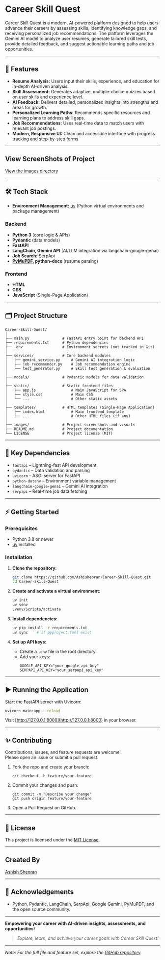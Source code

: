 # Career Skill Quest

Career Skill Quest is a modern, AI-powered platform designed to help users advance their careers by assessing skills, identifying knowledge gaps, and receiving personalized job recommendations. The platform leverages the Gemini AI model to analyze user resumes, generate tailored skill tests, provide detailed feedback, and suggest actionable learning paths and job opportunities.

---

## 🚀 Features

- **Resume Analysis:** Users input their skills, experience, and education for in-depth AI-driven analysis.
- **Skill Assessment:** Generates adaptive, multiple-choice quizzes based on user skills and experience level.
- **AI Feedback:** Delivers detailed, personalized insights into strengths and areas for growth.
- **Personalized Learning Paths:** Recommends specific resources and learning plans to address skill gaps.
- **Job Recommendations:** Uses real-time data to match users with relevant job postings.
- **Modern, Responsive UI:** Clean and accessible interface with progress tracking and step-by-step forms

---

## View ScreenShots of Project 

[View the images directory](https://github.com/Ashisheoran/Career-Skill-Quest/tree/main/images)


---

## 🛠️ Tech Stack

- **Environment Management:** [uv](https://github.com/astral-sh/uv) (Python virtual environments and package management)

### Backend
- **Python 3** (core logic & APIs)
- **Pydantic** (data models)
- **FastAPI** 
- **LangChain, Gemini API** (AI/LLM integration via langchain-google-genai)
- **Job Search:** SerpApi
- **[PyMuPDF](https://pymupdf.readthedocs.io/), python-docx** (resume parsing)

### Frontend
- **HTML**
- **CSS**
- **JavaScript** (Single-Page Application)

---

## 🗂️ Project Structure

```
Career-Skill-Quest/
│
├── main.py               # FastAPI entry point for backend API
├── requirements.txt      # Python dependencies
├── .env                  # Environment secrets (not tracked in Git)
│
├── services/             # Core backend modules
│   ├── gemini_service.py     # Gemini AI integration logic
│   ├── job_recommender.py    # Job recommendation engine
│   └── test_generator.py     # Skill test generation & evaluation
│
├── models/               # Pydantic models for data validation
│
├── static/               # Static frontend files
│   ├── app.js                # Main JavaScript for SPA
│   ├── style.css             # Main CSS
│   └── ...                   # Other static assets
│
├── templates/            # HTML templates (Single-Page Application)
│   ├── index.html            # Main frontend template
│   └── ...                   # Other HTML files (if any)
│
├── images/               # Project screenshots and visuals
├── README.md             # Project documentation
└── LICENSE               # Project license (MIT)
```

---

## 🧩 Key Dependencies

- `fastapi` – Lightning-fast API development
- `pydantic` – Data validation and parsing
- `uvicorn` – ASGI server for FastAPI
- `python-dotenv` – Environment variable management
- `langchain-google-genai` – Gemini AI integration
- `serpapi` – Real-time job data fetching

---

## ⚡ Getting Started

### Prerequisites

- Python 3.8 or newer
- [uv](https://github.com/astral-sh/uv) installed

### Installation

1. **Clone the repository:**
   ```sh
   git clone https://github.com/Ashisheoran/Career-Skill-Quest.git
   cd Career-Skill-Quest
   ```

2. **Create and activate a virtual environment:**
   ```sh
   uv init
   uv venv
   .venv/Scripts/activate
   ```

3. **Install dependencies:**
   ```sh
   uv pip install -r requirements.txt
   uv sync    # if pyproject.toml exist
   ```

4. **Set up API keys:**
   - Create a `.env` file in the root directory.
   - Add your keys:
     ```
     GOOGLE_API_KEY="your_google_api_key"
     SERPAPI_API_KEY="your_serpapi_api_key"
     ```

---

## ▶️ Running the Application

Start the FastAPI server with Uvicorn:

```sh
uvicorn main:app --reload
```

Visit [http://127.0.0.1:8000](http://127.0.0.1:8000) in your browser.

---

## ✨ Contributing

Contributions, issues, and feature requests are welcome!  
Please open an issue or submit a pull request.

1. Fork the repo and create your branch:
   ```
   git checkout -b feature/your-feature
   ```
2. Commit your changes and push:
   ```
   git commit -m "Describe your change"
   git push origin feature/your-feature
   ```
3. Open a Pull Request on GitHub.

---

## 📄 License

This project is licensed under the [MIT License](LICENSE). 

---
## Created By

[Ashish Sheoran](https://github.com/Ashisheoran)

---

## 👏 Acknowledgements

- Python, Pydantic, LangChain, SerpApi, Google Gemini, PyMuPDF, and the open source community.

---
**Empowering your career with AI-driven insights, assessments, and opportunities!**

> *Explore, learn, and achieve your career goals with Career Skill Quest!*

---

*Note: For the full file and feature set, explore the [GitHub repository](https://github.com/Ashisheoran/Career-Skill-Quest).*
